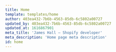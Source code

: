```yaml
---
title: Home
template: templates/home
author: 403ea432-7b6b-4563-85db-6c5802a00727
updated_by: 403ea432-7b6b-4563-85db-6c5802a00727
updated_at: 1616867901
meta_title: 'James Hall – Shopify developer'
meta_description: 'Home page meta description'
id: home
---
```


